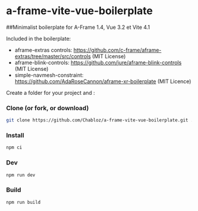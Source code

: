 # a-frame-vite-vue-boilerplate

##Minimalist boilerplate for A-Frame 1.4, Vue 3.2 et Vite 4.1

Included in the boilerplate:

- aframe-extras controls: https://github.com/c-frame/aframe-extras/tree/master/src/controls (MIT License)
- aframe-blink-controls: https://github.com/jure/aframe-blink-controls (MIT License)
- simple-navmesh-constraint: https://github.com/AdaRoseCannon/aframe-xr-boilerplate (MIT Licence)

Create a folder for your project and :

### Clone (or fork, or download)
```sh
git clone https://github.com/Chabloz/a-frame-vite-vue-boilerplate.git .
```
### Install
```sh
npm ci
```
### Dev
```sh
npm run dev
```
### Build
```sh
npm run build
```